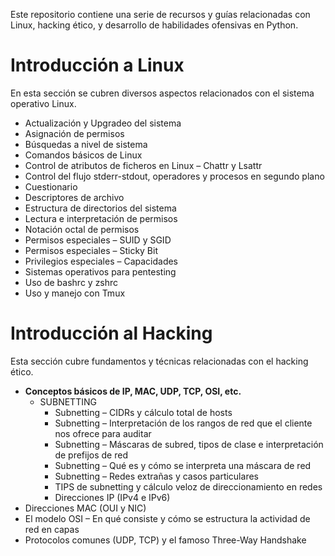 
Este repositorio contiene una serie de recursos y guías relacionadas con Linux, hacking ético, y desarrollo de habilidades ofensivas en Python.

# Introducción a Linux

En esta sección se cubren diversos aspectos relacionados con el sistema operativo Linux.

- Actualización y Upgradeo del sistema
- Asignación de permisos
- Búsquedas a nivel de sistema
- Comandos básicos de Linux
- Control de atributos de ficheros en Linux – Chattr y Lsattr
- Control del flujo stderr-stdout, operadores y procesos en segundo plano
- Cuestionario
- Descriptores de archivo
- Estructura de directorios del sistema
- Lectura e interpretación de permisos
- Notación octal de permisos
- Permisos especiales – SUID y SGID
- Permisos especiales – Sticky Bit
- Privilegios especiales – Capacidades
- Sistemas operativos para pentesting
- Uso de bashrc y zshrc
- Uso y manejo con Tmux

# Introducción al Hacking

Esta sección cubre fundamentos y técnicas relacionadas con el hacking ético.

- **Conceptos básicos de IP, MAC, UDP, TCP, OSI, etc.**
	- SUBNETTING
		- Subnetting – CIDRs y cálculo total de hosts
		- Subnetting – Interpretación de los rangos de red que el cliente nos ofrece para auditar
		- Subnetting – Máscaras de subred, tipos de clase e interpretación de prefijos de red
		- Subnetting – Qué es y cómo se interpreta una máscara de red
		- Subnetting – Redes extrañas y casos particulares
		- TIPS de subnetting y cálculo veloz de direccionamiento en redes
        - Direcciones IP (IPv4 e IPv6)
- Direcciones MAC (OUI y NIC)
- El modelo OSI – En qué consiste y cómo se estructura la actividad de red en capas
- Protocolos comunes (UDP, TCP) y el famoso Three-Way Handshake
 

<!---
sk8ware/sk8ware is a ✨ special ✨ repository because its `README.md` appears on your GitHub profile.
You can click the Preview link to take a look at your changes.
--->


